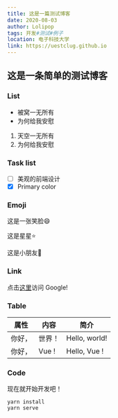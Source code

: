 ```yaml
---
title: 这是一篇测试博客
date: 2020-08-03
author: Lolipop
tags: 开发#测试#例子
location: 电子科技大学
link: https://uestclug.github.io
---
```

## 这是一条简单的测试博客

### List

- 被窝一无所有
- 为何给我安慰

1. 天空一无所有
2. 为何给我安慰

### Task list

- [ ] 美观的前端设计
- [x] Primary color

### Emoji

这是一张笑脸:smile:

这是星星:star:

这是小朋友:boy:

### Link

点击[这里](https://www.google.com)访问 Google!

### Table

|属性|内容|简介|
|---|---|---|
|你好，|世界！|Hello, world!|
|你好，|Vue !|Hello, Vue !|

### Code

现在就开始开发吧！

``` shell
yarn install
yarn serve
```
